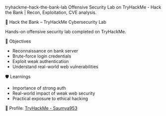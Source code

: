   tryhackme-hack-the-bank-lab
Offensive Security Lab on TryHackMe - Hack the Bank | Recon, Exploitation, CVE analysis.

 🏦 Hack the Bank – TryHackMe Cybersecurity Lab

Hands-on offensive security lab completed on TryHackMe.

🎯 Objectives
- Reconnaissance on bank server
- Brute-force login credentials
- Exploit weak authentication
- Understand real-world web vulnerabilities

🛡️ Learnings
- Importance of strong auth
- Real-world impact of weak web security
- Practical exposure to ethical hacking

🔗 Profile: [TryHackMe - Saumya953](https://tryhackme.com/p/thoratsaumya)

